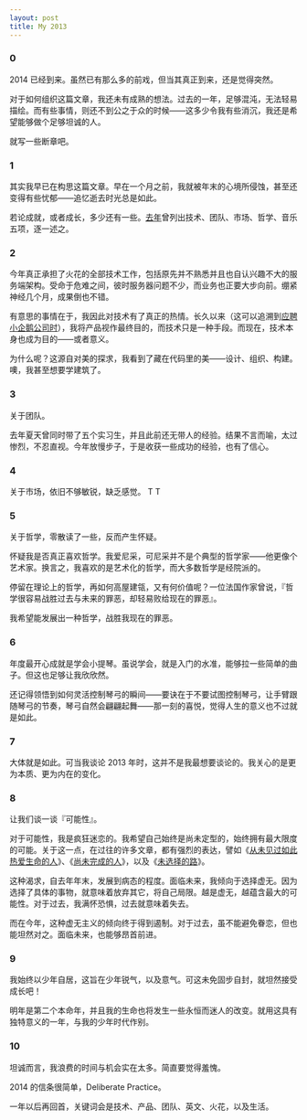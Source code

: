 ```yaml
---
layout: post  
title: My 2013
---
```


### 0

2014 已经到来。虽然已有那么多的前戏，但当其真正到来，还是觉得突然。

对于如何组织这篇文章，我还未有成熟的想法。过去的一年，足够混沌，无法轻易描绘。而有些事情，则还不到公之于众的时候——这多少令我有些消沉，我还是希望能够做个足够坦诚的人。

就写一些断章吧。

### 1

其实我早已在构思这篇文章。早在一个月之前，我就被年末的心境所侵蚀，甚至还变得有些忧郁——追忆逝去时光总是如此。

若论成就，或者成长，多少还有一些。[去年](http://light.ht/2012/12/30/my-2012/)曾列出技术、团队、市场、哲学、音乐五项，逐一述之。

### 2

今年真正承担了火花的全部技术工作，包括原先并不熟悉并且也自认兴趣不大的服务端架构。受命于危难之间，彼时服务器问题不少，而业务也正要大步向前。绷紧神经几个月，成果倒也不错。

有意思的事情在于，我因此对技术有了真正的热情。长久以来（这可以追溯到[应聘小企鹅公司时](http://lightory.net/tencent-pd-intern-apply/517/)），我将产品视作最终目的，而技术只是一种手段。而现在，技术本身也成为目的——或者意义。

为什么呢？这源自对美的探求，我看到了藏在代码里的美——设计、组织、构建。噢，我甚至想要学建筑了。

### 3

关于团队。

去年夏天曾同时带了五个实习生，并且此前还无带人的经验。结果不言而喻，太过惨烈，不忍直视。今年放慢步子，于是收获一些成功的经验，也有了信心。

### 4

关于市场，依旧不够敏锐，缺乏感觉。 T T

### 5

关于哲学，零散读了一些，反而产生怀疑。

怀疑我是否真正喜欢哲学。我爱尼采，可尼采并不是个典型的哲学家——他更像个艺术家。换言之，我喜欢的是艺术化的哲学，而大多数哲学是经院派的。

停留在理论上的哲学，再如何高屋建瓴，又有何价值呢？一位法国作家曾说，『哲学很容易战胜过去与未来的罪恶，却轻易败给现在的罪恶』。

我希望能发展出一种哲学，战胜我现在的罪恶。

### 6

年度最开心成就是学会小提琴。虽说学会，就是入门的水准，能够拉一些简单的曲子。但这也足够让我欣欣然。

还记得领悟到如何灵活控制琴弓的瞬间——要诀在于不要试图控制琴弓，让手臂跟随琴弓的节奏，琴弓自然会翩翩起舞——那一刻的喜悦，觉得人生的意义也不过就是如此。

### 7

大体就是如此。可当我谈论 2013 年时，这并不是我最想要谈论的。我关心的是更为本质、更为内在的变化。

### 8

让我们谈一谈『可能性』。

对于可能性，我是疯狂迷恋的。我希望自己始终是尚未定型的，始终拥有最大限度的可能。关于这一点，在过往的许多文章，都有强烈的表达，譬如《[从未见过如此热爱生命的人](http://light.ht/2012/11/06/nietzsche/)》、《[尚未完成的人](http://light.ht/2012/12/06/uncompleted-man/)》，以及《[未选择的路](http://light.ht/2013/02/07/the-road-not-taken/)》。

这种渴求，自去年年末，发展到病态的程度。面临未来，我倾向于选择虚无。因为选择了具体的事物，就意味着放弃其它，将自己局限。越是虚无，越蕴含最大的可能性。对于过去，我满怀恐惧，过去就意味着失去。

而在今年，这种虚无主义的倾向终于得到遏制。对于过去，虽不能避免眷恋，但也能坦然对之。面临未来，也能够昂首前进。

### 9

我始终以少年自居，这旨在少年锐气，以及意气。可这未免固步自封，就坦然接受成长吧！

明年是第二个本命年，并且我的生命也将发生一些永恒而迷人的改变。就用这具有独特意义的一年，与我的少年时代作别。

### 10

坦诚而言，我浪费的时间与机会实在太多。简直要觉得羞愧。

2014 的信条很简单，Deliberate Practice。

一年以后再回首，关键词会是技术、产品、团队、英文、火花，以及生活。